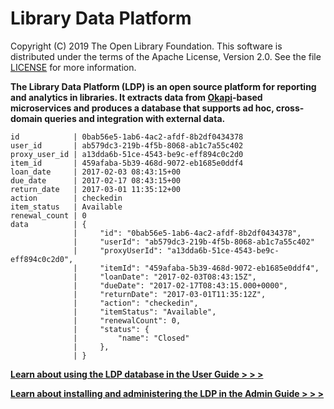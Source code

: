Library Data Platform
=====================

Copyright (C) 2019 The Open Library Foundation.  This software is distributed
under the terms of the Apache License, Version 2.0.  See the file
[LICENSE](https://github.com/folio-org/ldp/blob/master/LICENSE) for more
information.

**The Library Data Platform (LDP) is an open source platform for
reporting and analytics in libraries.  It extracts data from
[Okapi](https://github.com/folio-org/okapi)-based microservices and
produces a database that supports ad hoc, cross-domain queries and
integration with external data.**

```
id            | 0bab56e5-1ab6-4ac2-afdf-8b2df0434378
user_id       | ab579dc3-219b-4f5b-8068-ab1c7a55c402
proxy_user_id | a13dda6b-51ce-4543-be9c-eff894c0c2d0
item_id       | 459afaba-5b39-468d-9072-eb1685e0ddf4
loan_date     | 2017-02-03 08:43:15+00
due_date      | 2017-02-17 08:43:15+00
return_date   | 2017-03-01 11:35:12+00
action        | checkedin
item_status   | Available
renewal_count | 0
data          | {                                                          
              |     "id": "0bab56e5-1ab6-4ac2-afdf-8b2df0434378",          
              |     "userId": "ab579dc3-219b-4f5b-8068-ab1c7a55c402"       
              |     "proxyUserId": "a13dda6b-51ce-4543-be9c-eff894c0c2d0", 
              |     "itemId": "459afaba-5b39-468d-9072-eb1685e0ddf4",      
              |     "loanDate": "2017-02-03T08:43:15Z",                    
              |     "dueDate": "2017-02-17T08:43:15.000+0000",             
              |     "returnDate": "2017-03-01T11:35:12Z",                  
              |     "action": "checkedin",                                 
              |     "itemStatus": "Available",                             
              |     "renewalCount": 0,                                     
              |     "status": {                                            
              |         "name": "Closed"                                   
              |     },                                                     
              | }
```

[**Learn about using the LDP database in the User Guide > > >**](USER_GUIDE.md)

[**Learn about installing and administering the LDP in the Admin Guide > > >**](ADMIN_GUIDE.md)
